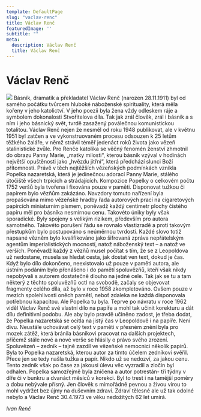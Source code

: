 ```yaml
---
template: DefaultPage
slug: "vaclav-renc"
title: Václav Renč
featuredImage: ''
subtitle: ""
meta:
  description: Václav Renč
  title: Václav Renč
---
```

# Václav Renč

![](https://res.cloudinary.com/dfhtw7uzk/image/upload/c_crop,f_auto,h_2000,q_auto,w_2000/v1616447070/popelka_koncert/vkoncert0019_ydskxe.jpg)
Básník, dramatik a překladatel Václav Renč (narozen 28.11.1911) byl od samého počátku tvůrcem hluboké náboženské spirituality, která měla kořeny v jeho katolictví. V jeho poezii byla žena vždy odleskem ráje a symbolem dokonalosti Stvořitelova díla. Tak jak zrál člověk, zrál i básník a s ním i jeho básnický svět, tvrdě zasažený poválečnou komunistickou totalitou. Václav Renč nejen že nesměl od roku 1948 publikovat, ale v květnu 1951 byl zatčen a ve vykonstruovaném procesu odsouzen k 25 letům těžkého žaláře, v němž strávil téměř jedenáct roků života jako vězeň stalinistické zvůle. Pro Renče katolíka se věčný fenomén ženství zhmotnil do obrazu Panny Marie, „matky milosti“, kterou básník vzýval v hodinách největší opuštěnosti jako „hvězdu jitřní“, která předchází slunci Boží přítomnosti. Právě v těch nejtěžších vězeňských podmínkách vznikla Popelka nazaretská, která je jedinečnou adorací Panny Marie, stálého útočiště všech trpících a strádajících. Kompozice Popelky o celkovém počtu 1752 veršů byla tvořena i fixována pouze v paměti. Disponovat tužkou či papírem bylo vězňům zakázáno. Navzdory tomuto nařízení byla propašována mimo vězeňské hradby řada autorových prací na cigaretových papírcích miniaturním písmem, poněvadž každý centimetr plochy čistého papíru měl pro básníka nesmírnou cenu. Takovéto úniky byly však sporadické. Byly spojeny s velikým rizikem, především pro autora samotného. Takovéto porušení řádu se rovnalo vlastizradě a proti takovým přestupkům bylo postupováno
s neúměrnou tvrdostí. Každé slovo totiž napsané vězněm bylo kvalifikováno jako šifrovaná zpráva nepřátelským agentům imperialistických mocností, natož náboženský text – a natož ve verších. Poněvadž každý z vězňů musel počítat s tím, že se z Leopoldova už nedostane, musela se hledat cesta, jak dostat ven text, dokud je čas. Když bylo dílo dokončeno, neexistovalo už pouze v paměti autora, ale ústním podáním bylo přenášeno i do pamětí spoluvězňů, kteří však nikdy nepobývali s autorem dostatečně dlouho na jedné cele. Tak jak se tu a tam některý z těchto spoluvězňů octl na svobodě, začaly se objevovat fragmenty celého díla, až bylo v roce 1958 zkompletováno. Ovšem pouze v mezích spolehlivosti oněch pamětí, neboť zdaleka ne každá disponovala potřebnou kapacitou. Ale Popelka tu byla. Teprve po návratu v roce 1962 viděl Václav Renč své vlastní dílo na papíře a mohl tak učinit korekturu a dát dílu definitivní podobu. Ale aby bylo pravdě učiněno zadost, je třeba dodat, že Popelka nazaretská se ocitla na jistý čas v Leopoldově i na papíře. Není divu. Neustále uchovávat celý text v paměti v přesném znění byla pro mozek zátěž, která bránila básníkovi pracovat na dalších projektech, přičemž stále nové a nové verše se hlásily o právo svého zrození. Spoluvězeň – zedník – tajně zazdil ve vězeňské nemocnici několik papírů. Byla to Popelka nazaretská, kterou autor za tímto účelem zedníkovi svěřil. Přece jen se tedy našla tužka a papír. Nikdo už se nedozví, za jakou cenu. Tento zedník však po čase za jakousi úlevu věc vyzradil a zločin byl odhalen. Popelka samozřejmě byla zničena a autor potrestán- tři týdny v díře či v bunkru a dvanáct měsíců v korekci. Byl to trest i na tamější poměry a dobu nebývale přísný. Jen člověk s mimořádně pevnou a živou vírou to mohl vydržet bez újmy na duševním zdraví. Zdraví tělesné ale už tak odolné nebylo a Václav Renč 30.4.1973 ve věku nedožitých 62 let umírá.

_Ivan Renč_
